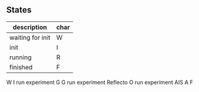 ## States
description | char
 --- | ---
 waiting for init | W
 init | I
 running | R
 finished | F

 W
 I
 run experiment G
 G
 run experiment Reflecto
 O
 run experiment AIS
 A
 F
